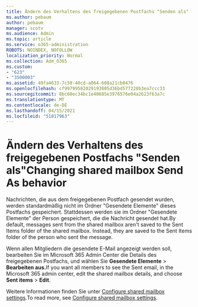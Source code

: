 ```yaml
---
title: Ändern des Verhaltens des freigegebenen Postfachs "Senden als"
ms.author: pebaum
author: pebaum
manager: scotv
ms.audience: Admin
ms.topic: article
ms.service: o365-administration
ROBOTS: NOINDEX, NOFOLLOW
localization_priority: Normal
ms.collection: Adm_O365
ms.custom:
- "623"
- "3500003"
ms.assetid: 49fa4633-7c50-40cd-a064-608a21cb0476
ms.openlocfilehash: cf99799582029193805d36bd577228b3ea7ccc33
ms.sourcegitcommit: 8bc60ec34bc1e40685e3976576e04a2623f63a7c
ms.translationtype: MT
ms.contentlocale: de-DE
ms.lasthandoff: 04/15/2021
ms.locfileid: "51817963"
---
```

# <a name="changing-shared-mailbox-send-as-behavior"></a><span data-ttu-id="c0379-102">Ändern des Verhaltens des freigegebenen Postfachs "Senden als"</span><span class="sxs-lookup"><span data-stu-id="c0379-102">Changing shared mailbox Send As behavior</span></span>

<span data-ttu-id="c0379-p101">Nachrichten, die aus dem freigegebenen Postfach gesendet wurden, werden standardmäßig nicht im Ordner "Gesendete Elemente" dieses Postfachs gespeichert. Stattdessen werden sie im Ordner "Gesendete Elemente" der Person gespeichert, die die Nachricht gesendet hat.</span><span class="sxs-lookup"><span data-stu-id="c0379-p101">By default, messages sent from the shared mailbox aren't saved to the Sent Items folder of the shared mailbox. Instead, they are saved to the Sent Items folder of the person who sent the message.</span></span>
  
<span data-ttu-id="c0379-105">Wenn allen Mitgliedern die gesendete E-Mail angezeigt werden soll, bearbeiten Sie im Microsoft 365 Admin Center die Details des freigegebenen Postfachs, und wählen Sie **Gesendete Elemente** \> **Bearbeiten aus.**</span><span class="sxs-lookup"><span data-stu-id="c0379-105">If you want all members to see the Sent email, in the Microsoft 365 admin center, edit the shared mailbox details, and choose **Sent items** \> **Edit**.</span></span>
  
<span data-ttu-id="c0379-106">Weitere Informationen finden Sie unter [Configure shared mailbox settings](https://docs.microsoft.com/microsoft-365/admin/email/configure-a-shared-mailbox#allow-everyone-to-see-the-sent-email-the-replies).</span><span class="sxs-lookup"><span data-stu-id="c0379-106">To read more, see [Configure shared mailbox settings](https://docs.microsoft.com/microsoft-365/admin/email/configure-a-shared-mailbox#allow-everyone-to-see-the-sent-email-the-replies).</span></span>
  